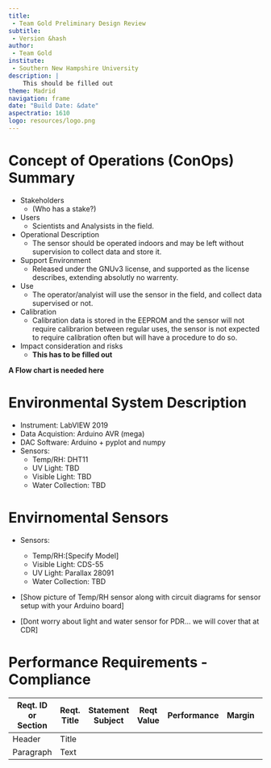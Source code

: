 ```yaml
---
title:
 - Team Gold Preliminary Design Review
subtitle:
 - Version &hash
author:
 - Team Gold
institute:
 - Southern New Hampshire University
description: |
    This should be filled out
theme: Madrid
navigation: frame
date: "Build Date: &date"
aspectratio: 1610
logo: resources/logo.png
---
```



# Concept of Operations (ConOps) Summary

 - Stakeholders
   - (Who has a stake?)
 - Users
   - Scientists and Analysists in the field.
 - Operational Description
   - The sensor should be operated indoors and may be left without supervision to collect data and store it.
 - Support Environment
   - Released under the GNUv3 license, and supported as the license describes, extending absolutly no warrenty.
 - Use
   - The operator/analyist will use the sensor in the field, and collect data supervised or not.
 - Calibration
   - Calibration data is stored in the EEPROM and the sensor will not require calibrarion between regular uses, the sensor is not expected to require calibration often but will have a procedure to do so.
 - Impact consideration and risks
   - **This has to be filled out**

**A Flow chart is needed here**


# Environmental System Description

 - Instrument: LabVIEW 2019
 - Data Acquistion: Arduino AVR (mega)
 - DAC Software: Arduino + pyplot and numpy
 - Sensors:
   - Temp/RH: DHT11
   - UV Light: TBD
   - Visible Light: TBD
   - Water Collection: TBD


# Envirnomental Sensors

 - Sensors:
   - Temp/RH:[Specify Model]
   - Visible Light: CDS-55
   - UV Light: Parallax 28091
   - Water Collection: TBD


- [Show picture of Temp/RH sensor along with circuit diagrams for sensor setup with your Arduino board]
- [Dont worry about light and water sensor for PDR... we will cover that at CDR]


# Performance Requirements - Compliance

| Reqt. ID or Section | Reqt. Title | Statement Subject | Reqt Value | Performance | Margin | Notes/Bias |
|---------------------|-------------|-------------------|------------|-------------|--------|------------|
| Header              | Title       |                   |            |             |        |            |
| Paragraph           | Text        |                   |            |             |        |            |

